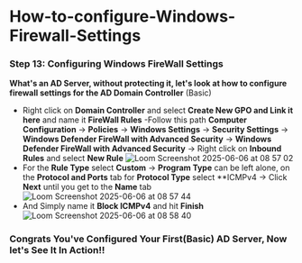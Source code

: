 # How-to-configure-Windows-Firewall-Settings
### Step 13: Configuring Windows FireWall Settings
**What's an AD Server, without protecting it, let's look at how to configure firewall settings for the AD Domain Controller** (Basic)
- Right click on **Domain Controller** and select **Create New GPO and Link it here** and name it **FireWall Rules**
-Follow this path **Computer Configuration** -> **Policies** -> **Windows Settings** -> **Security Settings** -> **Windows Defender FireWall with Advanced Security** -> **Windows Defender FireWall with Advanced Security** -> Right click on **Inbound Rules** and select **New Rule**
![Loom Screenshot 2025-06-06 at 08 57 02](https://github.com/user-attachments/assets/b4d32de0-7452-45d9-b5d2-24800aa3f278)
- For the **Rule Type** select **Custom** -> **Program Type** can be left alone, on the **Protocol and Ports** tab for **Protocol Type** select **ICMPv4 -> Click **Next** until you get to the **Name** tab
![Loom Screenshot 2025-06-06 at 08 57 44](https://github.com/user-attachments/assets/e05e1e43-828a-436b-928d-611a2473b77f)
- And Simply name it **Block ICMPv4** and hit **Finish**
![Loom Screenshot 2025-06-06 at 08 58 40](https://github.com/user-attachments/assets/8ae6b862-472c-4a09-a8c7-8749cc3326c9)
### Congrats You've Configured Your First(Basic) AD Server, Now let's See It In Action!!
